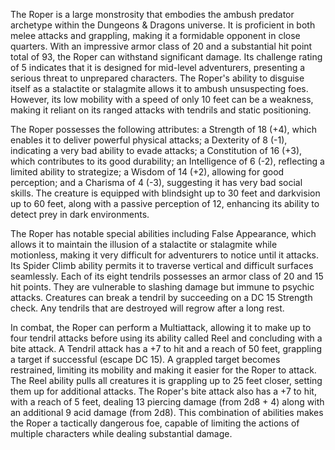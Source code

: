 The Roper is a large monstrosity that embodies the ambush predator archetype within the Dungeons & Dragons universe. It is proficient in both melee attacks and grappling, making it a formidable opponent in close quarters. With an impressive armor class of 20 and a substantial hit point total of 93, the Roper can withstand significant damage. Its challenge rating of 5 indicates that it is designed for mid-level adventurers, presenting a serious threat to unprepared characters. The Roper's ability to disguise itself as a stalactite or stalagmite allows it to ambush unsuspecting foes. However, its low mobility with a speed of only 10 feet can be a weakness, making it reliant on its ranged attacks with tendrils and static positioning.

The Roper possesses the following attributes: a Strength of 18 (+4), which enables it to deliver powerful physical attacks; a Dexterity of 8 (-1), indicating a very bad ability to evade attacks; a Constitution of 16 (+3), which contributes to its good durability; an Intelligence of 6 (-2), reflecting a limited ability to strategize; a Wisdom of 14 (+2), allowing for good perception; and a Charisma of 4 (-3), suggesting it has very bad social skills. The creature is equipped with blindsight up to 30 feet and darkvision up to 60 feet, along with a passive perception of 12, enhancing its ability to detect prey in dark environments.

The Roper has notable special abilities including False Appearance, which allows it to maintain the illusion of a stalactite or stalagmite while motionless, making it very difficult for adventurers to notice until it attacks. Its Spider Climb ability permits it to traverse vertical and difficult surfaces seamlessly. Each of its eight tendrils possesses an armor class of 20 and 15 hit points. They are vulnerable to slashing damage but immune to psychic attacks. Creatures can break a tendril by succeeding on a DC 15 Strength check. Any tendrils that are destroyed will regrow after a long rest.

In combat, the Roper can perform a Multiattack, allowing it to make up to four tendril attacks before using its ability called Reel and concluding with a bite attack. A Tendril attack has a +7 to hit and a reach of 50 feet, grappling a target if successful (escape DC 15). A grappled target becomes restrained, limiting its mobility and making it easier for the Roper to attack. The Reel ability pulls all creatures it is grappling up to 25 feet closer, setting them up for additional attacks. The Roper's bite attack also has a +7 to hit, with a reach of 5 feet, dealing 13 piercing damage (from 2d8 + 4) along with an additional 9 acid damage (from 2d8). This combination of abilities makes the Roper a tactically dangerous foe, capable of limiting the actions of multiple characters while dealing substantial damage.